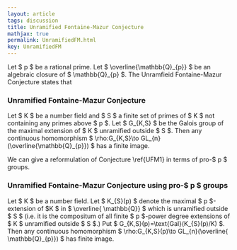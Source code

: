 ```yaml
---
layout: article
tags: discussion
title: Unramified Fontaine-Mazur Conjecture
mathjax: true
permalink: UnramifiedFM.html
key: UnramifiedFM
---
```


<p> Let $ p $ be a rational prime. Let $ \overline{\mathbb{Q}_{p}} $ be an algebraic closure of $ \mathbb{Q}_{p} $. The Unramfieid Fontaine-Mazur Conjecture states that 
  
### Unramified Fontaine-Mazur Conjecture
Let $ K $ be a number field and $ S $ a finite set of primes of $ K $ not containing any primes above $ p $. Let $  G_{K,S} $ be the Galois group of the maximal extension of $ K $ unramified outside $ S $. Then any continuous homomorphism $ \rho:G_{K,S}\to GL_{n}(\overline{\mathbb{Q}_{p}}) $ has a finite image.
  
We can give a reformulation of Conjecture \ref{UFM1} in terms of pro-$ p $ groups.
  
### Unramified Fontaine-Mazur Conjecture using pro-$ p $ groups
Let $ K $ be a number field.  Let $ K_{S}(p) $ denote the maximal $ p $-extension of $K $ in $ \overline{ \mathbb{Q}} $ which is unramified outside $ S $ (i.e. it is the compositum of all finite $ p $-power degree extensions of $ K $ unramified outside $ S $.) Put $ G_{K,S}(p)=\text{Gal}(K_{S}(p)/K) $. Then any continuous homomorphism $ \rho:G_{K,S}(p)\to GL_{n}(\overline{ \mathbb{Q}_{p}}) $ has finite image.
